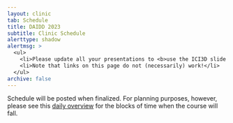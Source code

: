 ```yaml
---
layout: clinic
tab: Schedule
title: DAIDD 2023
subtitle: Clinic Schedule
alerttype: shadow
alertmsg: >
  <ul>
    <li>Please update all your presentations to <b>use the ICI3D slide template</b>.</li>
    <li>Note that links on this page do not (necessarily) work!</li>
  </ul>
archive: false
---
```


Schedule will be posted when finalized. For planning purposes, however, please see this [daily overview](overview) for the blocks of time when the course will fall.

